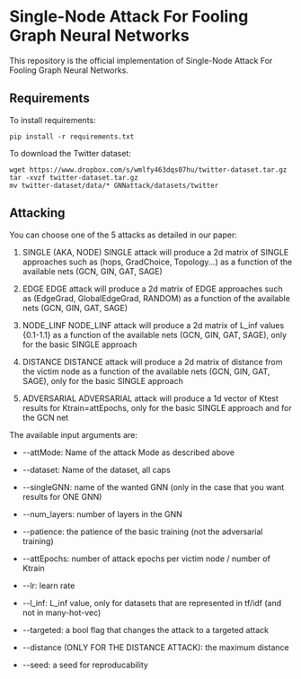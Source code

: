 # Single-Node Attack For Fooling Graph Neural Networks

This repository is the official implementation of Single-Node Attack For Fooling Graph Neural Networks. 

## Requirements

To install requirements:

```setup
pip install -r requirements.txt
```

To download the Twitter dataset:

```twitter 
wget https://www.dropbox.com/s/wmlfy463dqs07hu/twitter-dataset.tar.gz
tar -xvzf twitter-dataset.tar.gz
mv twitter-dataset/data/* GNNattack/datasets/twitter
```

## Attacking

You can choose one of the 5 attacks as detailed in our paper:

1. SINGLE (AKA, NODE)
SINGLE attack will produce a 2d matrix of SINGLE approaches such as (hops, GradChoice, Topology...) as a function of the available nets (GCN, GIN, GAT, SAGE)

2. EDGE
EDGE attack will produce a 2d matrix of EDGE approaches such as (EdgeGrad, GlobalEdgeGrad, RANDOM) as a function of the available nets (GCN, GIN, GAT, SAGE)

3. NODE_LINF
NODE_LINF attack will produce a 2d matrix of L_inf values {0.1-1.1} as a function of the available nets (GCN, GIN, GAT, SAGE), only for the basic SINGLE approach

4. DISTANCE
DISTANCE attack will produce a 2d matrix of distance from the victim node as a function of the available nets (GCN, GIN, GAT, SAGE), only for the basic SINGLE approach

5. ADVERSARIAL
ADVERSARIAL attack will produce a 1d vector of Ktest results for Ktrain=attEpochs, only for the basic SINGLE approach and for the GCN net


The available input arguments are:

* --attMode: Name of the attack Mode as described above

* --dataset: Name of the dataset, all caps

* --singleGNN: name of the wanted GNN (only in the case that you want results for ONE GNN)

* --num_layers: number of layers in the GNN

* --patience: the patience of the basic training (not the adversarial training)

* --attEpochs: number of attack epochs per victim node / number of Ktrain

* --lr: learn rate

* --l_inf: L_inf value, only for datasets that are represented in tf/idf (and not in many-hot-vec)

* --targeted: a bool flag that changes the attack to a targeted attack

* --distance (ONLY FOR THE DISTANCE ATTACK): the maximum distance

* --seed: a seed for reproducability
